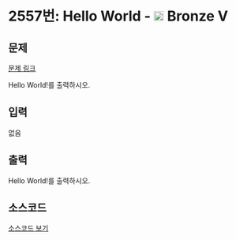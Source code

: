 # 2557번: Hello World - <img src="https://static.solved.ac/tier_small/1.svg" style="height:20px" /> Bronze V

<!-- performance -->

<!-- 문제 제출 후 깃허브에 푸시를 했을 때 제출한 코드의 성능이 입력될 공간입니다.-->

<!-- end -->

## 문제

[문제 링크](https://boj.kr/2557)


<p>
Hello World!를 출력하시오.</p>



## 입력


<p>
없음</p>



## 출력


<p>
Hello World!를 출력하시오.</p>



## 소스코드

[소스코드 보기](Hello%20World.c)